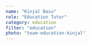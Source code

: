 ```yaml
---
name: "Kinjal Basu"
role: "Education Tutor"
category: education
filter: "education"
photo: "team-education-kinjal"
---
```

